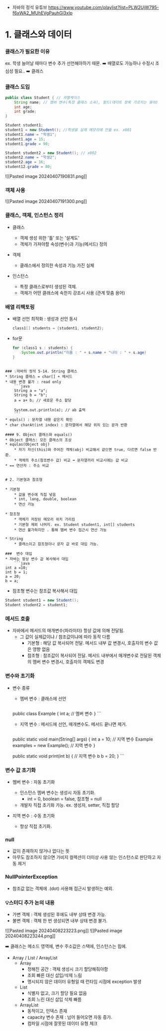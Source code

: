 * 자바의 정석 유튜브
https://www.youtube.com/playlist?list=PLW2UjW795-f6xWA2_MUhEVgPauhGl3xIp

# 1. 클래스와 데이터

### 클래스가 필요한 이유
ex. 학생 늘어날 때마다 변수 추가 선언해야하기 때문.
➡️ 배열로도 가능하나 수정시 조심성 필요.. ➡️ 클래스

### 클래스 도입
```java
public class Student { // 카멜케이스
	String name; // 멤버 변수(특정 클래스 소속), 필드(데이트 항목 가르키는 용어)
	int age;
	int grade;
}
```

```java
Student student1; 
student1 = new Student(); //학생을 실제 메모리에 만듦 ex. x001
student1.name = "학생1";
student1.age = 15;
student1.grade = 90;

Student student2 = new Student(); // x002
student2.name = "학생2";
student2.age = 16;
student12.grade = 80;
```

![[Pasted image 20240407190831.png]]

### 객체 사용
![[Pasted image 20240407191300.png]]

### 클래스, 객체, 인스턴스 정리
* 클래스 
	* 객체 생성 위한 '틀' 또는 '설계도'
	* 객체가 가져야할 속성(변수)과 기능(메서드) 정의

* 객체
	* 클래스에서 정의한 속성과 기능 가진 실체

* 인스턴스
	* 특정 클래스로부터 생성된 객체. 
	* 객체가 어떤 클래스에 속한지 강조시 사용 (관계 맞춤 용어)

###  배열 리팩토링
*  배열 선언 최적화 : 생성과 선언 동시
	```java
	class1[] students = {student1, student2};
	```
* for문
	```java
	for (class1 s : students) {
		System.out.println("이름 : " + s.name + "나이 : " + s.age)
	}
```

### 💡자바의 정석 5-14. String 클래스
* String 클래스 = char[] + 메서드
* 내용 변경 불가 : read only
	```java
	String a = "a";
	String b = "b";
	a = a+ b; // 새로운 주소 할당 

	System.out.println(a); // ab 출력
	```
* equls() : 문자열 내용 같은지 확인
* char charAt(int index) : 문자열에서 해당 위치 있는 문자 반환

#### 9. Object 클래스와 equals()
* Object 클래스: 모든 클래스의 조상
* equlas(Object obj)
	* 자기 자신(this)와 주어진 객체(obj) 비교해서 같으면 true, 다르면 false 반환.
	* 객체의 주소(참조변수 값) 비교 ➡️ 문자열끼리 비교시에는 값 비교
* == 연산자 : 주소 비교


# 2. 기본형과 참조형

* 기본형
	* 값을 변수에 직접 넣음
	* int, long, double, boolean 
	* 연산 가능

* 참조형
	* 객체가 저장된 메모리 위치 가리킴
	* 기본형 제외 나머지. ex. Student student1, int[] students
	* 연산 불가하지만 . 통해 멤버 변수 접근시 연산 가능

* String
	* 클래스이고 참조형이나 문자 값 바로 대입 가능.

###  변수 대입
* 자바는 항상 변수 값 복사해서 대입
	```java
int a =10;
int b = 1;
a = 20;
b = a;
```

* 참조형 변수는 참조값 복사해서 대입
```java
Student student1 = new Student();
Student student2 = student1;
```

###  메서드 호출
* 자바에서 메서드의 매개변수(파라미터) 항상 값에 의해 전달됨.
	* 그 값이 실제값이냐 / 참조값이냐에 따라 동작 다름
		* 기본형 : 해당 값 복사되어 전달. 메서드 내부 값 변경시, 호출자의 변수 값은 영향 없음
		* 참조형 : 참조값이 복사되어 전달. 메서드 내부에서 매개변수로 전달된 객체의 멤버 변수 변경시, 호출자의 객체도 변경

###  변수와 초기화

* 변수 종류
	* 멤버 변수 : 클래스에 선언
		```java
	public class Example {
		int a; // 멤버 변수
	}
		```
	* 지역 변수 : 메서드에 선언, 매개변수도. 메서드 끝나면 제거.
		```java
	public static void main(String[] args) {
		int a = 10; // 지역 변수 
		Example examples = new Example(); // 지역 변수
	}

	public static void print(int b) { // 지역 변수 b
		b = 20;
	}
		```

###  변수 값 초기화
* 멤버 변수 : 자동 초기화
	* 인스턴스 멤버 변수는 생성시 자동 초기화.
		* int = 0, boolean = false, 참조형 = null
	* 개발자 직접 초기화 가능. ex. 생성자, setter, 직접 할당

* 지역 변수 : 수동 초기화
	* 항상 직접 초기화.

###  null
* 값이 존재하지 않거나 없다는 뜻
* 아무도 참조하지 않으면 가비지 컬렉션이 더이상 사용 않는 인스턴스로 판단하고 자동 제거

###  NullPointerException
* 참조값 없는 객체에 .(dot) 사용해 접근시 발생하는 예외.


### 💡스터디 추가 논의 내용
* 가변 객체 : 객체 생성된 후에도 내부 상태 변경 가능.
* 불변 객체 : 객체 한 번 생성되면 내부 상태 변경 불가.

![[Pasted image 20240408223223.png]]
![[Pasted image 20240408223244.png]]

➡️ 클래스는 메소드 영역에, 변수 주소값은 스택에, 인스턴스는 힙에.

* Array / List / ArrayList
	* Array
		* 정해진 공간 : 객체 생성시 크기 할당해줘야함
		* 조회 빠른 대신 삽입/삭제 느림
		* 명시되지 않은 데이터 유형일 때 런타임 시점에 exception 발생
	* List
		* 식별자 없고, 크기 할당 필요 없음
		* 조회 느린 대신 삽입 삭제 빠름
	* ArrayList
		* 동적이고, 인덱스 존재
		* capacity 변수 존재 : 넘어 들어오면 자동 증가.
		* 컴파일 시점에 잘못된 데이터 유형 체크
